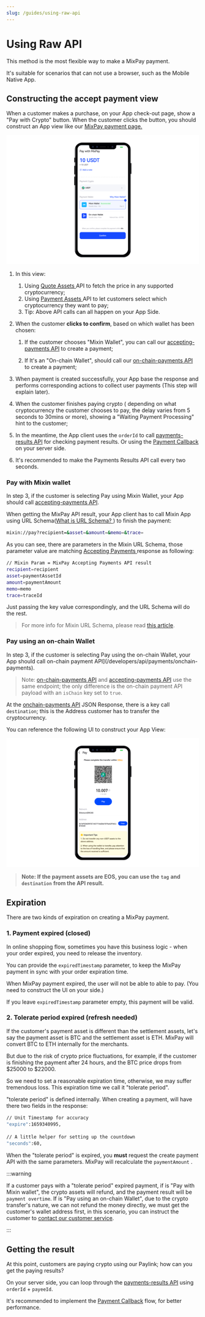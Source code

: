 ```yaml
---
slug: /guides/using-raw-api
---
```



# Using Raw API

This method is the most flexible way to make a MixPay payment.

It's suitable for scenarios that can not use a browser, such as the Mobile Native App.


## Constructing the accept payment view

When a customer makes a purchase, on your App check-out page, show a "Pay with Crypto" button. When the customer clicks the button, you should construct an App view like our [MixPay payment page.](https://mixpay.me/pay?payeeId=a0d7791408776b47eb1dd3f94ed15d6a&settlementAssetId=c6d0c728-2624-429b-8e0d-d9d19b6592fa&quoteAssetId=4d8c508b-91c5-375b-92b0-ee702ed2dac5&quoteAmount=10&orderId=product1000432&returnTo=https%3A%2F%2Fgoogle.com)

![Request for payment view](./pay-with-mixpay-iphone.png)

1. In this view:
    1. Using [Quote Assets ](/developers/api/assets/quote-assets)API to fetch the price in any supported cryptocurrency;
    2. Using [Payment Assets ](/developers/api/assets/payment-assets)API to let customers select which cryptocurrency they want to pay;
    3. Tip: Above API calls can all happen on your App Side.

2. When the customer **clicks to confirm**, based on which wallet has been chosen: 
    1. If the customer chooses "Mixin Wallet", you can call our [accepting-payments API](/developers/api/payments/accepting-payments) to create a payment;
    
    2. If It's an "On-chain Wallet", should call our [on-chain-payments API](/developers/api/payments/onchain-payments) to create a payment;
    
3. When payment is created successfully, your App base the response and performs corresponding actions to collect user payments (This step will explain later).

4. When the customer finishes paying crypto ( depending on what cryptocurrency the customer chooses to pay, the delay varies from 5 seconds to 30mins or more), showing a "Waiting Payment Processing" hint to the customer;

5. In the meantime, the App client uses the `orderId` to call [payments-results API](/developers/api/payments/payments-results) for checking payment results. Or using the [Payment Callback](/developers/api/payments/payment-callback) on your server side.

6. It's recommended to make the Payments Results API call every two seconds.


### Pay with Mixin wallet 

In step 3, if the customer is selecting Pay using Mixin Wallet, your App should call [accepting-payments API](/developers/api/payments/accepting-payments).

When getting the MixPay API result, your App client has to call Mixin App using URL Schema([What is URL Schema? ](https://helpcenter.trendmicro.com/en-us/article/tmka-18277)) to finish the payment:  

```bash
mixin://pay?recipient=&asset=&amount=&memo=&trace=
```

As you can see, there are parameters in the Mixin URL Schema, those parameter value are matching  [Accepting Payments ](/developers/api/payments/accepting-payments)response as following: 

```bash
// Mixin Param = MixPay Accepting Payments API result
recipient=recipient
asset=paymentAssetId
amount=paymentAmount
memo=memo
trace=traceId
```

Just passing the key value correspondingly, and the URL Schema will do the rest.

> For more info for Mixin URL Schema, please read [this article](https://developers.mixin.one/docs/schema).

### Pay using an on-chain Wallet

In step 3, if the customer is selecting Pay using the on-chain Wallet, your App should call on-chain payment API](/developers/api/payments/onchain-payments).

> Note: [on-chain-payments API](/developers/api/payments/onchain-payments) and [accepting-payments API](/developers/api/payments/accepting-payments) use the same endpoint; the only difference is the on-chain payment API payload with an `isChain` key set to `true`.

At the [onchain-payments API](/developers/api/payments/onchain-payments) JSON Response, there is a key call `destination`; this is the Address customer has to transfer the cryptocurrency.

You can reference the following UI to construct your App View:

![Show wallet address QRcode View](./show-wallet-address-qrcode-iphone.png)

> **Note: If the payment assets are EOS, you can use the** **`tag`** **and** **`destination`** **from the API result.**



## Expiration



There are two kinds of expiration on creating a MixPay payment.



### 1. Payment expired (closed)



In online shopping flow, sometimes you have this business logic - when your order expired, you need to release the inventory.



You can provide the `expiredTimestamp` parameter, to keep the MixPay payment in sync with your order expiration time.



When MixPay payment expired, the user will not be able to able to pay. (You need to construct the UI on your side.)



If you leave `expiredTimestamp` parameter empty, this payment will be valid.



### 2. Tolerate period expired (refresh needed)



If the customer's payment asset is different than the settlement assets, let's say the payment asset is BTC and the settlement asset is ETH. MixPay will convert BTC to ETH internally for the merchants. 



But due to the risk of crypto price fluctuations,  for example, if the customer is finishing the payment after 24 hours, and the BTC price drops from $25000 to $22000.



So we need to set a reasonable expiration time, otherwise, we may suffer tremendous loss. This expiration time we call it "tolerate period". 



"tolerate period" is defined internally. When creating a payment, will have there two fields in the response: 



```bash
// Unit Timestamp for accuracy
"expire":1659340995,

// A little helper for setting up the countdown
"seconds":60,
```



When the "tolerate period" is expired, you **must** request the create payment API with the same parameters. MixPay will recalculate the `paymentAmount` .  



:::warning

If a customer pays with a "tolerate period" expired payment, if is "Pay with Mixin wallet", the crypto assets will refund, and the payment result will be `payment overtime`. If is "Pay using an on-chain Wallet", due to the crypto transfer's nature, we can not refund the money directly, we must get the customer's wallet address first, in this scenario, you can instruct the customer to [contact our customer service](https://help.mixpay.me/en/articles/6836092-how-to-contact-customer-service). 

:::



## Getting the result

At this point, customers are paying crypto using our Paylink; how can you get the paying results?

On your server side, you can loop through the [payments-results API](/developers/api/payments/payments-results) using `orderId` + `payeeId`.

It's recommended to implement the [Payment Callback](/developers/api/payments/payment-callback) flow, for better performance.

